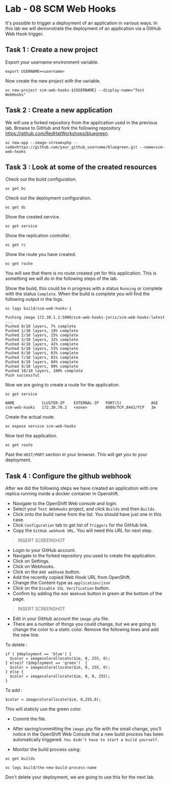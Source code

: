 # Lab - 08 SCM Web Hooks

It's possible to trigger a deployment of an application in various ways. In this
lab we will demonstrate the deployment of an application via a GitHub Web Hook
trigger.


## Task 1 : Create a new project

Export your username environment variable.

```
export USERNAME=<username>
```

Now create the new project with the variable.

```
oc new-project scm-web-hooks-${USERNAME} --display-name="Test WebHooks"
```

## Task 2 : Create a new application

We will use a forked repository from the application used in the previous lab.
Browse to GitHub and fork the following repository https://github.com/RedHatWorkshops/bluegreen.

```
oc new-app --image-stream=php --code=https://github.com/your_github_username/bluegreen.git --name=scm-web-hooks
```

## Task 3 : Look at some of the created resources

Check out the build configuration.

```
oc get bc
```

Check out the deployment configuration.

```
oc get dc
```

Show the created service.

```
oc get service
```

Show the replication controller.

```
oc get rc
```

Show the route you have created.

```
oc get route
```

You will see that there is no route created yet for this application. This is
something we will do in the following steps of the lab.

Show the build, this could be in progress with a status `Running` or complete with
the status `Complete`. When the build is complete you will find the following output
in the logs.

```
oc logs build/scm-web-hooks-1

Pushing image 172.30.1.1:5000/scm-web-hooks-joris/scm-web-hooks:latest ...
Pushed 0/10 layers, 7% complete
Pushed 1/10 layers, 19% complete
Pushed 2/10 layers, 25% complete
Pushed 3/10 layers, 32% complete
Pushed 4/10 layers, 41% complete
Pushed 5/10 layers, 53% complete
Pushed 6/10 layers, 63% complete
Pushed 7/10 layers, 81% complete
Pushed 8/10 layers, 84% complete
Pushed 9/10 layers, 99% complete
Pushed 10/10 layers, 100% complete
Push successful
```

Now we are going to create a route for the application.

```
oc get service

NAME            CLUSTER-IP    EXTERNAL-IP   PORT(S)             AGE
scm-web-hooks   172.30.70.2   <none>        8080/TCP,8443/TCP   3m
```

Create the actual route.

```
oc expose service scm-web-hooks
```

Now test the application.

```
oc get route
```

Past the `HOST/PORT` section in your browser. This will get you to your deployment.

## Task 4 : Configure the github webhook

After we did the following steps we have created an application with one replica
running inside a docker container in Openshift.

* Navigate to the OpenShift Web console and login.
* Select your `Test WebHooks` project, and click `Builds` and then
`Builds`.
* Click onto the build name from the list. You should have just one in
this case.
* Click `Configuration` tab to get list of `Triggers` for the GitHub
link.
* Copy the `GitHub webhook URL`. You will need this URL for next step.

> INSERT SCREENSHOT

* Login to your GitHub account.
* Navigate to the forked repository you used to create the application.
* Click on Settings.
* Click on Webhooks.
* Click on the `Add webhook` button.
* Add the recently copied Web Hook URL from OpenShift.
* Change the Content-type as `application/json`
* Click on the `Disable SSL Verification` button.
* Confirm by adding the `Add Webhook` button in green at the bottom of
the page.

> INSERT SCREENSHOT

* Edit in your GitHub account the `image.php` file.
* There are a number of things you could change, but we are going to change the
color to a static color. Remove the following lines and add the new line.

To delete :

```
if ( $deployment == 'blue') {
  $color = imagecolorallocate($im, 0, 255, 0);
} elseif ($deployment == 'green')  {
  $color = imagecolorallocate($im, 0, 255, 0);
} else {
  $color = imagecolorallocate($im, 0, 0, 255);
}
```

To add :

```
$color = imagecolorallocate($im, 0,255,0);
```

This will staticly use the green color. 

* Commit the file.

* After saving/committing the `image.php` file with the small change,
you’ll notice in the OpenShift Web Console that a new build process has
been automatically triggered. `You didn’t have to start a build
yourself.`
* Monitor the build process using:

```
oc get builds

oc logs build/the-new-build-process-name
```

Don't delete your deployment, we are going to use this for the next lab.
